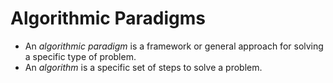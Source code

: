 # Algorithmic Paradigms

- An *algorithmic paradigm* is a framework or general approach for solving a specific type of problem.
- An *algorithm* is a specific set of steps to solve a problem.
